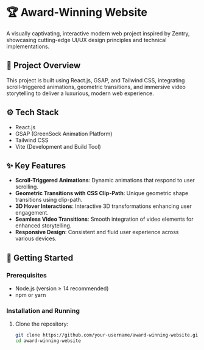 # 🏆 Award-Winning Website

A visually captivating, interactive modern web project inspired by Zentry, showcasing cutting-edge UI/UX design principles and technical implementations.

## 📌 Project Overview

This project is built using React.js, GSAP, and Tailwind CSS, integrating scroll-triggered animations, geometric transitions, and immersive video storytelling to deliver a luxurious, modern web experience.

## ⚙️ Tech Stack

- React.js
- GSAP (GreenSock Animation Platform)
- Tailwind CSS
- Vite (Development and Build Tool)

## ✨ Key Features

- **Scroll-Triggered Animations**: Dynamic animations that respond to user scrolling.
- **Geometric Transitions with CSS Clip-Path**: Unique geometric shape transitions using clip-path.
- **3D Hover Interactions**: Interactive 3D transformations enhancing user engagement.
- **Seamless Video Transitions**: Smooth integration of video elements for enhanced storytelling.
- **Responsive Design**: Consistent and fluid user experience across various devices.

## 🚀 Getting Started

### Prerequisites

- Node.js (version ≥ 14 recommended)
- npm or yarn

### Installation and Running

1. Clone the repository:

   ```bash
   git clone https://github.com/your-username/award-winning-website.git
   cd award-winning-website
